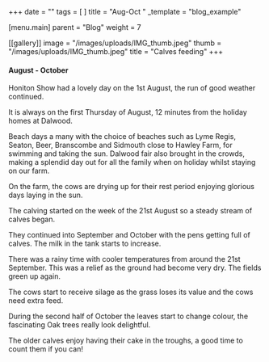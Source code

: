 +++
date = ""
tags = [ ]
title = "Aug-Oct "
_template = "blog_example"

[menu.main]
parent = "Blog"
weight = 7

[[gallery]]
image = "/images/uploads/IMG_thumb.jpeg"
thumb = "/images/uploads/IMG_thumb.jpeg"
title = "Calves feeding"
+++


#### August - October

Honiton Show had a lovely day on the 1st August, the run of good weather continued.

It is always on the first Thursday of August, 12 minutes from the holiday homes at Dalwood.

Beach days a many with the choice of beaches such as Lyme Regis, Seaton, Beer, Branscombe and Sidmouth close to Hawley Farm, for swimming and taking the sun. Dalwood fair also brought in the crowds, making a splendid day out for all the family when on holiday whilst staying on our farm.

On the farm, the cows are drying up for their rest period enjoying glorious days laying in the sun.

The calving started on the week of the 21st August so a steady stream of calves began.

They continued into September and October with the pens getting full of calves. The milk in the tank starts to increase.

There was a rainy time with cooler temperatures from around the 21st September. This was a relief as the ground had become very dry. The fields green up again.

The cows start to receive silage as the grass loses its value and the cows need extra feed.

During the second half of October the leaves start to change colour, the fascinating Oak trees really look delightful.

The older calves enjoy having their cake in the troughs, a good time to count them if you can!
